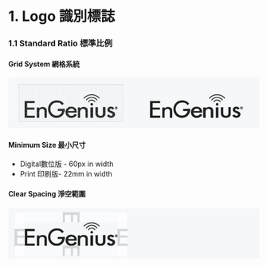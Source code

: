 # 1. Logo 識別標誌

### 1.1 Standard Ratio  標準比例

#### Grid System 網格系統

![](../.gitbook/assets/gong-zuo-qu-yu-1-fu-ben-19100.jpg)

#### 

#### Minimum Size 最小尺寸 

* Digital數位版 - 60px in width
* Print 印刷版- 22mm in width

#### 

#### Clear Spacing 淨空範圍

![](../.gitbook/assets/gong-zuo-qu-yu-1-fu-ben-18100.jpg)

